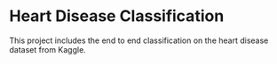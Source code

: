 # Heart Disease Classification
This project includes the end to end classification on the heart disease dataset from Kaggle.
